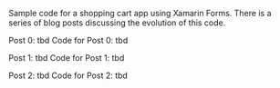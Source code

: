 Sample code for a shopping cart app using Xamarin Forms.  There is a series of blog posts discussing the evolution of this code.

Post 0:  tbd
Code for Post 0:  tbd

Post 1:  tbd
Code for Post 1:  tbd

Post 2:  tbd
Code for Post 2:  tbd
